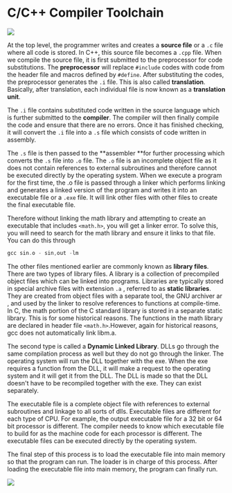# C/C++ Compiler Toolchain

![](C:\Users\gabri\source\repos\Bofa-Guide\C++\Pictures\C++_CompilerToolchain.PNG)

At the top level, the programmer writes and creates a **source file** or a `.c` file where all code is stored. In C++, this source file becomes a `.cpp` file. When we compile the source file, it is first submitted to the preprocessor for code substitutions. The **preprocessor** will replace `#include` codes with code from the header file and macros defined by `#define`. After substituting the codes, the preprocessor generates the `.i` file. This is also called **translation**. Basically, after translation, each individual file is now known as a **translation unit**.

The `.i` file contains substituted code written in the source language which is further submitted to the **compiler**. The compiler will then finally compile the code and ensure that there are no errors. Once it has finished checking, it will convert the `.i` file into a `.s` file which consists of code written in assembly.

The `.s` file is then passed to the **assembler **for further processing which converts the `.s` file into `.o` file. The `.o` file is an incomplete object file as it does not contain references to external subroutines and therefore cannot be executed directly by the operating system. When we execute a program for the first time, the .o file is passed through a linker which performs linking and generates a linked version of the program and writes it into an executable file or a `.exe` file. It will link other files with other files to create the final executable file.

Therefore without linking the math library and attempting to create an executable that includes `<math.h>`, you will get a linker error. To solve this, you will need to search for the math library and ensure it links to that file. You can do this through

```cpp
gcc sin.o - sin,out -lm
```

The other files mentioned earlier are commonly known as **library files**. There are two types of library files. A library is a collection of precompiled object files which can be linked into programs. Libraries are typically stored in special archive files with extension `.a` , referred to as **static libraries**. They are created from object files with a separate tool, the GNU archiver ar , and used by the linker to resolve references to functions at compile-time. In C, the math portion of the C standard library is stored in a separate static library. This is for some historical reasons. The functions in the math library are declared in header file `<math.h>`.However, again for historical reasons, gcc does not automatically link libm.a.

The second type is called a **Dynamic Linked Library**. DLLs go through the same compilation process as well but they do not go through the linker. The operating system will run the DLL together with the exe. When the exe requires a function from the DLL, it will make a request to the operating system and it will get it from the DLL. The DLL is made so that the DLL doesn't have to be recompiled together with the exe. They can exist separately.

The executable file is a complete object file with references to external subroutines and linkage to all sorts of dlls. Executable files are different for each type of CPU. For example, the output executable file for a 32 bit or 64 bit processor is different. The compiler needs to know which executable file to build for as the machine code for each processor is different. The executable files can be executed directly by the operating system.

The final step of this process is to load the executable file into main memory so that the program can run. The loader is in charge of this process. After loading the executable file into main memory, the program can finally run.

![](C:\Users\gabri\source\repos\Bofa-Guide\C++\Pictures\C++_CompilerToolchain2.PNG)
